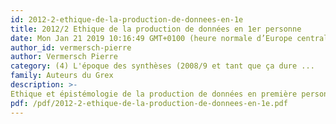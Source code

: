 ```yaml
---
id: 2012-2-ethique-de-la-production-de-donnees-en-1e
title: 2012/2 Ethique de la production de données en 1er personne
date: Mon Jan 21 2019 10:16:49 GMT+0100 (heure normale d’Europe centrale)
author_id: vermersch-pierre
author: Vermersch Pierre
category: (4) L'époque des synthèses (2008/9 et tant que ça dure ...
family: Auteurs du Grex
description: >-
Ethique et épistémologie de la production de données en première personne, 2012 Expliciter 93, 41-43 
pdf: /pdf/2012-2-ethique-de-la-production-de-donnees-en-1e.pdf
---
```

